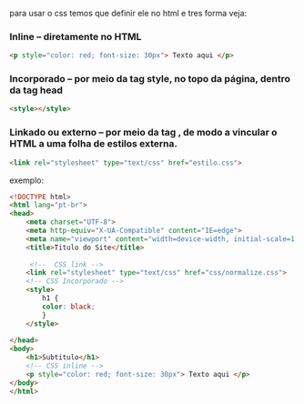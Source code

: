 para usar o css temos que definir ele no html e tres forma veja:

### Inline – diretamente no HTML
~~~html
<p style="color: red; font-size: 30px"> Texto aqui </p>
~~~

### Incorporado – por meio da tag style, no topo da página, dentro da tag head
~~~html
<style></style>
~~~

### Linkado ou externo – por meio da tag <link>, de modo a vincular o HTML a uma folha de estilos externa. 

~~~html
<link rel="stylesheet" type="text/css" href="estilo.css"> 
~~~

exemplo:

~~~~html
<!DOCTYPE html>
<html lang="pt-br">
<head>
    <meta charset="UTF-8">
    <meta http-equiv="X-UA-Compatible" content="IE=edge">
    <meta name="viewport" content="width=device-width, initial-scale=1.0">
    <title>Titulo do Site</title>
    
     <!--  CSS link -->
    <link rel="stylesheet" type="text/css" href="css/normalize.css">
    <!-- CSS Incorporado -->
    <style>
        h1 {
        color: black;
        }
    </style>
    
</head>
<body>
    <h1>Subtitulo</h1>
    <!-- CSS inline -->
    <p style="color: red; font-size: 30px"> Texto aqui </p>
</body>
</html>
